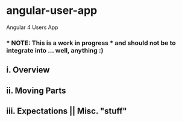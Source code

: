 # angular-user-app
Angular 4 Users App

### * NOTE: This is a work in progress * and should not be to integrate into ... well, anything :)

## i. Overview

## ii. Moving Parts

## iii. Expectations || Misc. "stuff"
